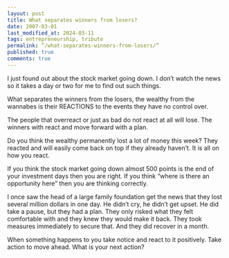 ```yaml
---
layout: post
title: What separates winners from losers?
date: 2007-03-01
last_modified_at: 2024-03-11
tags: entrepreneurship, tribute
permalink: ”/what-separates-winners-from-losers/”
published: true
comments: true
---
```

I just found out about the stock market going down.  I don’t watch the news so it takes a day or two for me to find out such things.

What separates the winners from the losers, the wealthy from the wannabes is their REACTIONS to the events they have no control over.

The people that overreact or just as bad do not react at all will lose.  The winners with react and move forward with a plan.

Do you think the wealthy permanently lost a lot of money this week?  They reacted and will easily come back on top if they already haven’t.  It is all on how you react.

If you think the stock market going down almost 500 points is the end of your investment days then you are right.  If you think “where is there an opportunity here” then you are thinking correctly.

I once saw the head of a large family foundation get the news that they lost several million dollars in one day.  He didn’t cry, he didn’t get upset.  He did take a pause, but they had a plan.  They only risked what they felt comfortable with and they knew they would make it back.  They took measures immediately to secure that.  And they did recover in a month.

When something happens to you take notice and react to it positively.  Take action to move ahead.  What is your next action?
